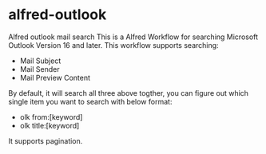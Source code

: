 # alfred-outlook
Alfred outlook mail search
This is a Alfred Workflow for searching Microsoft Outlook Version 16 and later.
This workflow supports searching:
* Mail Subject
* Mail Sender
* Mail Preview Content

By default, it will search all three above togther, you can figure out which single item you want to search with below format:
- olk from:\[keyword\]
- olk title:\[keyword\]

It supports pagination.
